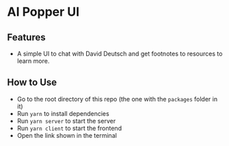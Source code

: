 # AI Popper UI

## Features

- A simple UI to chat with David Deutsch and get footnotes to resources to learn more.

## How to Use

- Go to the root directory of this repo (the one with the `packages` folder in it)
- Run `yarn` to install dependencies
- Run `yarn server` to start the server
- Run `yarn client` to start the frontend
- Open the link shown in the terminal
